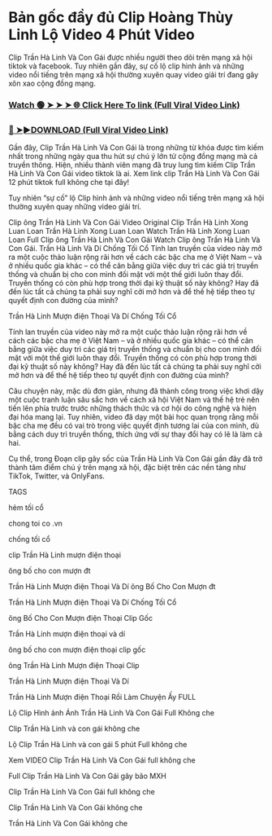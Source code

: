 # Bản gốc đầy đủ Clip Hoàng Thùy Linh Lộ Video 4 Phút Video

Clip Trần Hà Linh Và Con Gái được nhiều người theo dõi trên mạng xã hội tiktok và facebook. Tuy nhiên gần đây, sự cố lộ clip hình ảnh và những video nổi tiếng trên mạng xã hội thường xuyên quay video giải trí đang gây xôn xao cộng đồng mạng.


### [Watch 🟢 ➤ ➤ ➤ 🌐 Click Here To link (Full Viral Video Link)](https://cinesky.today/tran-ha-linh-lo-video/)

### [🔴 ➤►DOWNLOAD (Full Viral Video Link)](https://cinesky.today/tran-ha-linh-lo-video/)

Gần đây, Clip Trần Hà Linh Và Con Gái là trong những từ khóa được tìm kiếm nhất trong những ngày qua thu hút sự chú ý lớn từ cộng đồng mạng mà cả truyền thông. Hiện, nhiều thành viên mạng đã truy lung tìm kiếm Clip Trần Hà Linh Và Con Gái video tiktok là ai. Xem link clip Trần Hà Linh Và Con Gái 12 phút tiktok full không che tại đây!

Tuy nhiên “sự cố” lộ Clip hình ảnh và những video nổi tiếng trên mạng xã hội thường xuyên quay những video giải trí.

Clip ông Trần Hà Linh Và Con Gái Video Original Clip Trần Hà Linh Xong Luan Loan Trần Hà Linh Xong Luan Loan Watch Trần Hà Linh Xong Luan Loan Full Clip ông Trần Hà Linh Và Con Gái Watch Clip ông Trần Hà Linh Và Con Gái. Trần Hà Linh Và Dí Chống Tối Cổ Tính lan truyền của video này mở ra một cuộc thảo luận rộng rãi hơn về cách các bậc cha mẹ ở Việt Nam – và ở nhiều quốc gia khác – có thể cân bằng giữa việc duy trì các giá trị truyền thống và chuẩn bị cho con mình đối mặt với một thế giới luôn thay đổi. Truyền thống có còn phù hợp trong thời đại kỹ thuật số này không? Hay đã đến lúc tất cả chúng ta phải suy nghĩ cởi mở hơn và để thế hệ tiếp theo tự quyết định con đường của mình?

Trần Hà Linh Mượn điện Thoại Và Dí Chống Tối Cổ

Tính lan truyền của video này mở ra một cuộc thảo luận rộng rãi hơn về cách các bậc cha mẹ ở Việt Nam – và ở nhiều quốc gia khác – có thể cân bằng giữa việc duy trì các giá trị truyền thống và chuẩn bị cho con mình đối mặt với một thế giới luôn thay đổi. Truyền thống có còn phù hợp trong thời đại kỹ thuật số này không? Hay đã đến lúc tất cả chúng ta phải suy nghĩ cởi mở hơn và để thế hệ tiếp theo tự quyết định con đường của mình?

Câu chuyện này, mặc dù đơn giản, nhưng đã thành công trong việc khơi dậy một cuộc tranh luận sâu sắc hơn về cách xã hội Việt Nam và thế hệ trẻ nên tiến lên phía trước trước những thách thức và cơ hội do công nghệ và hiện đại hóa mang lại. Tuy nhiên, video đã dạy một bài học quan trọng rằng mỗi bậc cha mẹ đều có vai trò trong việc quyết định tương lai của con mình, dù bằng cách duy trì truyền thống, thích ứng với sự thay đổi hay có lẽ là làm cả hai.

Cụ thể, trong Đoạn clip gây sốc của Trần Hà Linh Và Con Gái gần đây đã trở thành tâm điểm chú ý trên mạng xã hội, đặc biệt trên các nền tảng như TikTok, Twitter, và OnlyFans.

TAGS

hẻm tối cổ

chong toi co .vn

chống tối cổ

clip Trần Hà Linh mượn điện thoại

ông bố cho con mượn đt

Trần Hà Linh Mượn điện Thoại Và Dí ông Bố Cho Con Mượn đt

Trần Hà Linh Mượn điện Thoại Và Dí Chống Tối Cổ

ông Bố Cho Con Mượn điện Thoại Clip Gốc

Trần Hà Linh mượn điện thoại và dí

ông bố cho con mượn điện thoại clip gốc

ông Trần Hà Linh Mượn điện Thoại Clip

Trần Hà Linh Mượn điện Thoại Và Dí

Trần Hà Linh Mượn điện Thoại Rồi Làm Chuyện Ấy FULL

Lộ Clip Hình ảnh Ánh Trần Hà Linh Và Con Gái Full Không che

Clip Trần Hà Linh và con gái không che

Lộ Clip Trần Hà Linh và con gái 5 phút Full không che

Xem VIDEO Clip Trần Hà Linh Và Con Gái full không che

Full Clip Trần Hà Linh Và Con Gái gây bão MXH

Clip Trần Hà Linh Và Con Gái full không che

Clip Trần Hà Linh Và Con Gái không che

Trần Hà Linh Và Con Gái không che
